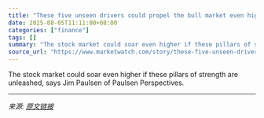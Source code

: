 ```yaml
---
title: "These five unseen drivers could propel the bull market even higher, according to this Wall Street veteran"
date: 2025-08-05T11:11:00+08:00
categories: ["finance"]
tags: []
summary: "The stock market could soar even higher if these pillars of strength are unleashed, says Jim Paulsen of Paulsen Perspectives."
source_url: "https://www.marketwatch.com/story/these-five-unseen-drivers-could-propel-the-bull-market-even-higher-according-to-this-wall-street-veteran-e8570ca6?mod=mw_rss_topstories"
---
```


The stock market could soar even higher if these pillars of strength are unleashed, says Jim Paulsen of Paulsen Perspectives.

---

*来源: [原文链接](https://www.marketwatch.com/story/these-five-unseen-drivers-could-propel-the-bull-market-even-higher-according-to-this-wall-street-veteran-e8570ca6?mod=mw_rss_topstories)*
